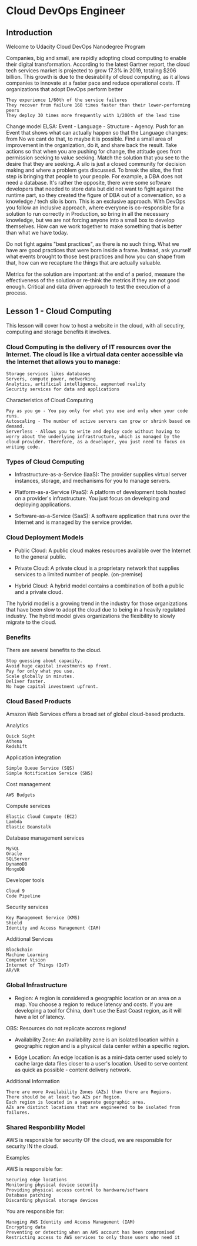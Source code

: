 # Cloud DevOps Engineer

## Introduction

Welcome to Udacity Cloud DevOps Nanodegree Program

Companies, big and small, are rapidly adopting cloud computing to enable their digital transformation. According to the latest Gartner report, the cloud tech services market is projected to grow 17.3% in 2019, totaling $206 billion. This growth is due to the desirability of cloud computing, as it allows companies to innovate at a faster pace and reduce operational costs.
IT organizations that adopt DevOps perform better

    They experience 1/60th of the service failures
    They recover from failure 168 times faster than their lower-performing peers
    They deploy 30 times more frequently with 1/200th of the lead time


Change model ELSA: Event - Language - Structure - Agency. Push for an Event that shows what can actually happen so that the Language changes: from No we cant do that, to maybe it is possible. Find a small area of improvement in the organization, do it, and share back the result. Take actions so that when you are pushing for change, the attitude goes from permission seeking to value seeking. Match the solution that you see to the desire that they are seeking.
A silo is just a closed community for decision making and where a problem gets discussed. To break the silos, the first step is bringing that people to your people. For example, a DBA does not need a database. It's rather the opposite, there were some software developers that needed to store data but did not want to fight against the runtime part, so they created the figure of DBA out of a conversation, so a knowledge / tech silo is born. This is an exclusive approach. With DevOps you follow an inclusive approach, where everyone is co-responsible for a solution to run correctly in Production, so bring in all the necessary knowledge, but we are not forcing anyone into a small box to develop themselves. How can we work together to make something that is better than what we have today.

Do not fight agains "best practices", as there is no such thing. What we have are good practices that were born inside a frame. Instead, ask yourself what events brought to those best practices and how you can shape from that, how can we recapture the things that are actually valuable.

Metrics for the solution are important: at the end of a period, measure the effectiveness of the solution or re-think the metrics if they are not good enough. Critical and data driven approach to test the execution of a process.

## Lesson 1 - Cloud Computing


This lesson will cover how to host a website in the cloud, with all secutiry, computing and storage benefits it involves.

### Cloud Computing is the delivery of IT resources over the Internet. The cloud is like a virtual data center accessible via the Internet that allows you to manage:

    Storage services likes databases
    Servers, compute power, networking
    Analytics, artificial intelligence, augmented reality
    Security services for data and applications

Characteristics of Cloud Computing

    Pay as you go - You pay only for what you use and only when your code runs.
    Autoscaling - The number of active servers can grow or shrink based on demand.
    Serverless - Allows you to write and deploy code without having to worry about the underlying infrastructure, which is managed by the cloud provider. Therefore, as a developer, you just need to focus on writing code.

### Types of Cloud Computing

* Infrastructure-as-a-Service (IaaS): The provider supplies virtual server instances, storage, and mechanisms for you to manage servers.

* Platform-as-a-Service (PaaS): A platform of development tools hosted on a provider's infrastructure. You just focus on developing and deploying applications.

* Software-as-a-Service (SaaS): A software application that runs over the Internet and is managed by the service provider.

### Cloud Deployment Models

* Public Cloud: A public cloud makes resources available over the Internet to the general public.

* Private Cloud: A private cloud is a proprietary network that supplies services to a limited number of people. (on-premise)

* Hybrid Cloud: A hybrid model contains a combination of both a public and a private cloud.

The hybrid model is a growing trend in the industry for those organizations that have been slow to adopt the cloud due to being in a heavily regulated industry. The hybrid model gives organizations the flexibility to slowly migrate to the cloud.

### Benefits

There are several benefits to the cloud.

    Stop guessing about capacity.
    Avoid huge capital investments up front.
    Pay for only what you use.
    Scale globally in minutes.
    Deliver faster.
    No huge capital investment upfront.

### Cloud Based Products
Amazon Web Services offers a broad set of global cloud-based products.

Analytics

    Quick Sight
    Athena
    Redshift

Application integration

    Simple Queue Service (SQS)
    Simple Notification Service (SNS)

Cost management

    AWS Budgets

Compute services

    Elastic Cloud Compute (EC2)
    Lambda
    Elastic Beanstalk

Database management services

    MySQL
    Oracle
    SQLServer
    DynamoDB
    MongoDB

Developer tools

    Cloud 9
    Code Pipeline

Security services

    Key Management Service (KMS)
    Shield
    Identity and Access Management (IAM)

Additional Services

    Blockchain
    Machine Learning
    Computer Vision
    Internet of Things (IoT)
    AR/VR

### Global Infrastructure

* Region: A region is considered a geographic location or an area on a map. You choose a region to reduce latency and costs. If you are developing a tool for China, don't use the East Coast region, as it will have a lot of latency.

OBS: Resources do not replicate accross regions!

* Availability Zone: An availability zone is an isolated location within a geographic region and is a physical data center within a specific region.

* Edge Location: An edge location is as a mini-data center used solely to cache large data files closer to a user's location. Used to serve content as quick as possible - content delivery network.

Additional Information

    There are more Availability Zones (AZs) than there are Regions.
    There should be at least two AZs per Region.
    Each region is located in a separate geographic area.
    AZs are distinct locations that are engineered to be isolated from failures.

### Shared Responbility Model

AWS is responsible for security OF the cloud, we are responsible for security IN the cloud.

Examples

AWS is responsible for:

    Securing edge locations
    Monitoring physical device security
    Providing physical access control to hardware/software
    Database patching
    Discarding physical storage devices

You are responsible for:

    Managing AWS Identity and Access Management (IAM)
    Encrypting data
    Preventing or detecting when an AWS account has been compromised
    Restricting access to AWS services to only those users who need it

